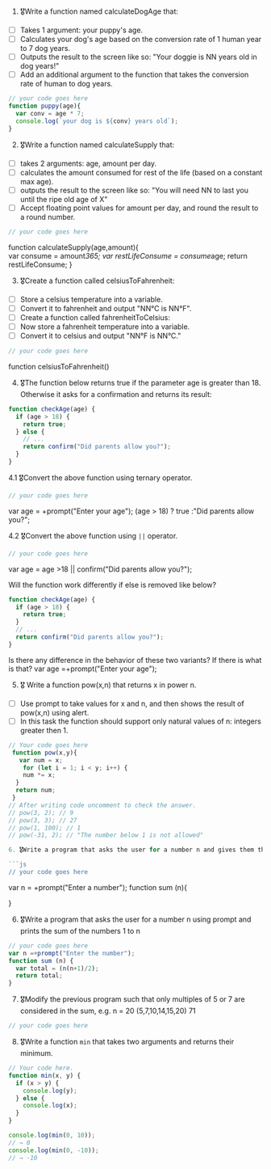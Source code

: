 1. 🎖Write a function named calculateDogAge that:
  * [ ] Takes 1 argument: your puppy's age.
  * [ ] Calculates your dog's age based on the conversion rate of 1 human year to 7 dog years.
  * [ ] Outputs the result to the screen like so: "Your doggie is NN years old in dog years!"
  * [ ] Add an additional argument to the function that takes the conversion rate of human to dog years.
```js
// your code goes here
function puppy(age){
  var conv = age * 7;
  console.log(`your dog is ${conv} years old`);
}
```
2. 🎖Write a function named calculateSupply that:
  * [ ] takes 2 arguments: age, amount per day.
  * [ ] calculates the amount consumed for rest of the life (based on a constant max age).
  * [ ] outputs the result to the screen like so: "You will need NN to last you until the ripe old age of X"
  * [ ] Accept floating point values for amount per day, and round the result to a round number.

```js
// your code goes here
```
function calculateSupply(age,amount){   
  var consume = amount*365;
  var restLifeConsume = consume*age;
  return restLifeConsume;
}

3. 🎖Create a function called celsiusToFahrenheit:
  * [ ] Store a celsius temperature into a variable.
  * [ ] Convert it to fahrenheit and output "NN°C is NN°F".
  * [ ] Create a function called fahrenheitToCelsius:
  * [ ] Now store a fahrenheit temperature into a variable.
  * [ ] Convert it to celsius and output "NN°F is NN°C."

```js
// your code goes here
```
function celsiusToFahrenheit()


4. 🎖The function below returns true if the parameter age is greater than 18. Otherwise it asks for a confirmation and returns its result:

```js
function checkAge(age) {
  if (age > 18) {
    return true;
  } else {
    // ...
    return confirm("Did parents allow you?");
  }
}
```
  4.1 🎖Convert the above function using ternary operator.
  ```js
  // your code goes here
  ```
  var age = +prompt("Enter your age");
  (age > 18) ? true :"Did parents allow you?";


  4.2 🎖Convert the above function using `||` operator.
  ```js
  // your code goes here
  ```
 var age = age >18 || confirm("Did parents allow you?");

Will the function work differently if else is removed like below?

```js
function checkAge(age) {
  if (age > 18) {
    return true;
  }
  // ...
  return confirm("Did parents allow you?");
}
```
Is there any difference in the behavior of these two variants? If there is what is that?
 var age =+prompt("Enter your age");

5. 🎖 Write a function pow(x,n) that returns x in power n.

  * [ ] Use prompt to take values for x and n, and then shows the result of pow(x,n) using alert.
  * [ ] In this task the function should support only natural values of n: integers greater then 1.

```js
// Your code goes here
 function pow(x,y){
   var num = x;
    for (let i = 1; i < y; i++) {
    num *= x;
  }
  return num;
 }
// After writing code uncomment to check the answer.
// pow(3, 2); // 9
// pow(3, 3); // 27
// pow(1, 100); // 1
// pow(-31, 2); // "The number below 1 is not allowed"

6. 🎖Write a program that asks the user for a number n and gives them the possibility to choose between computing the sum and computing the product of 1,…,n. Return the result accordingly.

```js
// your code goes here
```
var n = +prompt("Enter a number");
function sum (n){

}


6. 🎖Write a program that asks the user for a number n using prompt and prints the sum of the numbers 1 to n

```js
// your code goes here
var n =+prompt("Enter the number");
function sum (n) {
  var total = (n(n+1)/2);
  return total;
}


```
7. 🎖Modify the previous program such that only multiples of 5 or 7 are considered in the sum, e.g. n = 20 (5,7,10,14,15,20) 71

```js
// your code goes here
```

8. 🎖Write a function `min` that takes two arguments and returns their minimum.

```js
// Your code here.
function min(x, y) {
  if (x > y) {
    console.log(y);
  } else {
    console.log(x);
  }
}

console.log(min(0, 10));
// → 0
console.log(min(0, -10));
// → -10
```